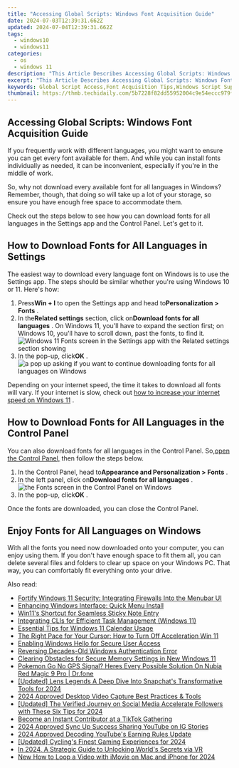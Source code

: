 ```yaml
---
title: "Accessing Global Scripts: Windows Font Acquisition Guide"
date: 2024-07-03T12:39:31.662Z
updated: 2024-07-04T12:39:31.662Z
tags:
  - windows10
  - windows11
categories:
  - os
  - windows 11
description: "This Article Describes Accessing Global Scripts: Windows Font Acquisition Guide"
excerpt: "This Article Describes Accessing Global Scripts: Windows Font Acquisition Guide"
keywords: Global Script Access,Font Acquisition Tips,Windows Script Support,Script Font Guidelines,Script Installation Help,Globally Available Fonts,Windows Font Guide
thumbnail: https://thmb.techidaily.com/5b7228f82dd55952004c9e54eccc979f0193c694cfbf96a3723eb54169ea5205.jpg
---
```


## Accessing Global Scripts: Windows Font Acquisition Guide

 If you frequently work with different languages, you might want to ensure you can get every font available for them. And while you can install fonts individually as needed, it can be inconvenient, especially if you're in the middle of work.

 So, why not download every available font for all languages in Windows? Remember, though, that doing so will take up a lot of your storage, so ensure you have enough free space to accommodate them.

 Check out the steps below to see how you can download fonts for all languages in the Settings app and the Control Panel. Let's get to it.

## How to Download Fonts for All Languages in Settings

 The easiest way to download every language font on Windows is to use the Settings app. The steps should be similar whether you're using Windows 10 or 11\. Here's how:

1. Press**Win + I** to open the Settings app and head to**Personalization > Fonts** .
2. In the**Related settings** section, click on**Download fonts for all languages** . On Windows 11, you'll have to expand the section first; on Windows 10, you'll have to scroll down, past the fonts, to find it.  
![Windows 11 Fonts screen in the Settings app with the Related settings section showing](https://static1.makeuseofimages.com/wordpress/wp-content/uploads/2023/03/windows-11-personalization-fonts-related-settings.jpg)
3. In the pop-up, click**OK** .  
![a pop up asking if you want to continue downloading fonts for all languages on Windows](https://static1.makeuseofimages.com/wordpress/wp-content/uploads/2023/03/popup-donwnload-all-fonts-windows-11.jpg)

 Depending on your internet speed, the time it takes to download all fonts will vary. If your internet is slow, check out [how to increase your internet speed on Windows 11](https://www.makeuseof.com/windows-11-increase-internet-speed/) .

## How to Download Fonts for All Languages in the Control Panel

 You can also download fonts for all languages in the Control Panel. So,[open the Control Panel,](https://www.makeuseof.com/windows-open-control-panel/) then follow the steps below.

1. In the Control Panel, head to**Appearance and Personalization > Fonts** .
2. In the left panel, click on**Download fonts for all languages** .  
![the Fonts screen in the Control Panel on Windows](https://static1.makeuseofimages.com/wordpress/wp-content/uploads/2023/03/fonts-control-panel-windows.jpg)
3. In the pop-up, click**OK** .

Once the fonts are downloaded, you can close the Control Panel.

## Enjoy Fonts for All Languages on Windows

 With all the fonts you need now downloaded onto your computer, you can enjoy using them. If you don't have enough space to fit them all, you can delete several files and folders to clear up space on your Windows PC. That way, you can comfortably fit everything onto your drive.


<ins class="adsbygoogle"
     style="display:block"
     data-ad-format="autorelaxed"
     data-ad-client="ca-pub-7571918770474297"
     data-ad-slot="1223367746"></ins>



<ins class="adsbygoogle"
     style="display:block"
     data-ad-client="ca-pub-7571918770474297"
     data-ad-slot="8358498916"
     data-ad-format="auto"
     data-full-width-responsive="true"></ins>

<span class="atpl-alsoreadstyle">Also read:</span>
<div><ul>
<li><a href="https://win11-tips.techidaily.com/fortify-windows-11-security-integrating-firewalls-into-the-menubar-ui/"><u>Fortify Windows 11 Security: Integrating Firewalls Into the Menubar UI</u></a></li>
<li><a href="https://win11-tips.techidaily.com/enhancing-windows-interface-quick-menu-install/"><u>Enhancing Windows Interface: Quick Menu Install</u></a></li>
<li><a href="https://win11-tips.techidaily.com/win11s-shortcut-for-seamless-sticky-note-entry/"><u>Win11's Shortcut for Seamless Sticky Note Entry</u></a></li>
<li><a href="https://win11-tips.techidaily.com/integrating-clis-for-efficient-task-management-windows-11/"><u>Integrating CLIs for Efficient Task Management (Windows 11)</u></a></li>
<li><a href="https://win11-tips.techidaily.com/essential-tips-for-windows-11-calendar-usage/"><u>Essential Tips for Windows 11 Calendar Usage</u></a></li>
<li><a href="https://win11-tips.techidaily.com/the-right-pace-for-your-cursor-how-to-turn-off-acceleration-win-11/"><u>The Right Pace for Your Cursor: How to Turn Off Acceleration Win 11</u></a></li>
<li><a href="https://win11-tips.techidaily.com/enabling-windows-hello-for-secure-user-access/"><u>Enabling Windows Hello for Secure User Access</u></a></li>
<li><a href="https://win11-tips.techidaily.com/reversing-decades-old-windows-authentication-error/"><u>Reversing Decades-Old Windows Authentication Error</u></a></li>
<li><a href="https://win11-tips.techidaily.com/clearing-obstacles-for-secure-memory-settings-in-new-windows-11/"><u>Clearing Obstacles for Secure Memory Settings in New Windows 11</u></a></li>
<li><a href="https://pokemon-go-android.techidaily.com/pokemon-go-no-gps-signal-heres-every-possible-solution-on-nubia-red-magic-9-pro-drfone-by-drfone-virtual-android/"><u>Pokemon Go No GPS Signal? Heres Every Possible Solution On Nubia Red Magic 9 Pro | Dr.fone</u></a></li>
<li><a href="https://snapchat-videos.techidaily.com/updated-lens-legends-a-deep-dive-into-snapchats-transformative-tools-for-2024/"><u>[Updated] Lens Legends  A Deep Dive Into Snapchat's Transformative Tools for 2024</u></a></li>
<li><a href="https://on-screen-recording.techidaily.com/2024-approved-desktop-video-capture-best-practices-and-tools/"><u>2024 Approved  Desktop Video Capture  Best Practices & Tools</u></a></li>
<li><a href="https://instagram-videos.techidaily.com/updated-the-verified-journey-on-social-media-accelerate-followers-with-these-six-tips-for-2024/"><u>[Updated] The Verified Journey on Social Media  Accelerate Followers with These Six Tips for 2024</u></a></li>
<li><a href="https://tiktok-video-recordings.techidaily.com/become-an-instant-contributor-at-a-tiktok-gathering/"><u>Become an Instant Contributor at a TikTok Gathering</u></a></li>
<li><a href="https://instagram-video-files.techidaily.com/2024-approved-sync-up-success-sharing-youtube-on-ig-stories/"><u>2024 Approved  Sync Up Success  Sharing YouTube on IG Stories</u></a></li>
<li><a href="https://youtube-videos.techidaily.com/2024-approved-decoding-youtubes-earning-rules-update/"><u>2024 Approved  Decoding YouTube's Earning Rules Update</u></a></li>
<li><a href="https://video-screen-grab.techidaily.com/updated-cyclings-finest-gaming-experiences-for-2024/"><u>[Updated] Cycling's Finest Gaming Experiences for 2024</u></a></li>
<li><a href="https://extra-lessons.techidaily.com/in-2024-a-strategic-guide-to-unlocking-worlds-secrets-via-vr/"><u>In 2024, A Strategic Guide to Unlocking World's Secrets via VR</u></a></li>
<li><a href="https://ai-video-editing.techidaily.com/new-how-to-loop-a-video-with-imovie-on-mac-and-iphone-for-2024/"><u>New How to Loop a Video with iMovie on Mac and iPhone for 2024</u></a></li>
</ul></div>
